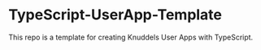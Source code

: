 # TypeScript-UserApp-Template
This repo is a template for creating Knuddels User Apps with TypeScript.

